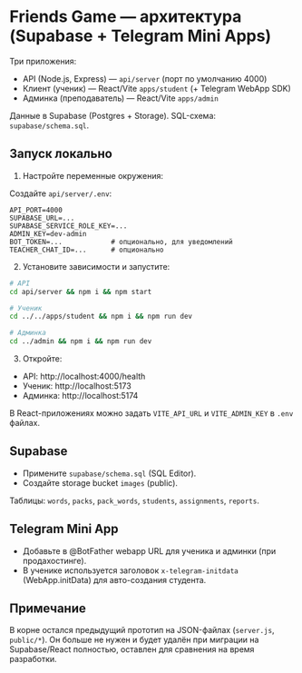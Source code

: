 # Friends Game — архитектура (Supabase + Telegram Mini Apps)

Три приложения:
- API (Node.js, Express) — `api/server` (порт по умолчанию 4000)
- Клиент (ученик) — React/Vite `apps/student` (+ Telegram WebApp SDK)
- Админка (преподаватель) — React/Vite `apps/admin`

Данные в Supabase (Postgres + Storage). SQL-схема: `supabase/schema.sql`.

## Запуск локально

1) Настройте переменные окружения:

Создайте `api/server/.env`:
```
API_PORT=4000
SUPABASE_URL=...
SUPABASE_SERVICE_ROLE_KEY=...
ADMIN_KEY=dev-admin
BOT_TOKEN=...            # опционально, для уведомлений
TEACHER_CHAT_ID=...      # опционально
```

2) Установите зависимости и запустите:

```bash
# API
cd api/server && npm i && npm start

# Ученик
cd ../../apps/student && npm i && npm run dev

# Админка
cd ../admin && npm i && npm run dev
```

3) Откройте:
- API: http://localhost:4000/health
- Ученик: http://localhost:5173
- Админка: http://localhost:5174

В React-приложениях можно задать `VITE_API_URL` и `VITE_ADMIN_KEY` в `.env` файлах.

## Supabase

- Примените `supabase/schema.sql` (SQL Editor).
- Создайте storage bucket `images` (public).

Таблицы: `words`, `packs`, `pack_words`, `students`, `assignments`, `reports`.

## Telegram Mini App

- Добавьте в @BotFather webapp URL для ученика и админки (при продахостинге).
- В ученике используется заголовок `x-telegram-initdata` (WebApp.initData) для авто-создания студента.

## Примечание

В корне остался предыдущий прототип на JSON-файлах (`server.js`, `public/*`). Он больше не нужен и будет удалён при миграции на Supabase/React полностью, оставлен для сравнения на время разработки.